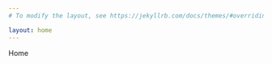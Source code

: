 ```yaml
---
# To modify the layout, see https://jekyllrb.com/docs/themes/#overriding-theme-defaults

layout: home
---
```

Home